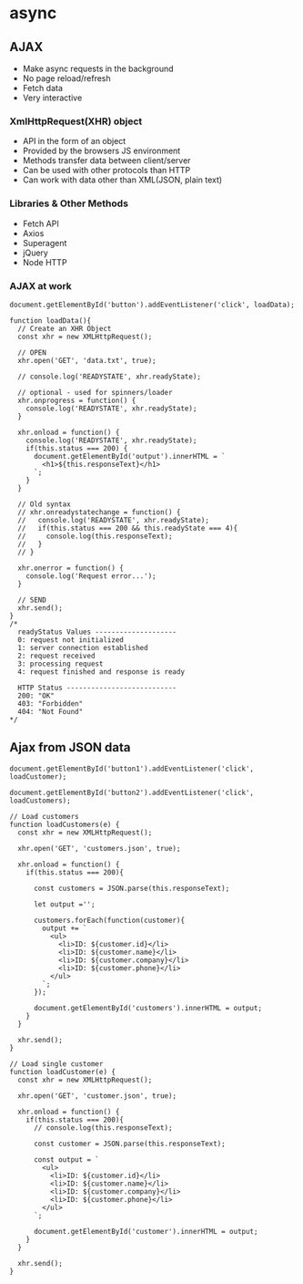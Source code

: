 # async

## AJAX

  * Make async requests in the background
  * No page reload/refresh
  * Fetch data
  * Very interactive

### XmlHttpRequest(XHR) object

  * API in the form of an object
  * Provided by the browsers JS environment
  * Methods transfer data between client/server
  * Can be used with other protocols than HTTP
  * Can work with data other than XML(JSON, plain text)

### Libraries & Other Methods

  * Fetch API
  * Axios
  * Superagent
  * jQuery
  * Node HTTP

### AJAX at work

```
document.getElementById('button').addEventListener('click', loadData);

function loadData(){
  // Create an XHR Object
  const xhr = new XMLHttpRequest();

  // OPEN
  xhr.open('GET', 'data.txt', true);

  // console.log('READYSTATE', xhr.readyState);

  // optional - used for spinners/loader
  xhr.onprogress = function() {
    console.log('READYSTATE', xhr.readyState);
  }

  xhr.onload = function() {
    console.log('READYSTATE', xhr.readyState);
    if(this.status === 200) {
      document.getElementById('output').innerHTML = `
        <h1>${this.responseText}</h1>
      `;
    }
  }

  // Old syntax
  // xhr.onreadystatechange = function() {
  //   console.log('READYSTATE', xhr.readyState);
  //   if(this.status === 200 && this.readyState === 4){
  //     console.log(this.responseText);
  //   }
  // }

  xhr.onerror = function() {
    console.log('Request error...');
  }

  // SEND
  xhr.send();
}
/*
  readyStatus Values --------------------
  0: request not initialized
  1: server connection established
  2: request received
  3: processing request
  4: request finished and response is ready

  HTTP Status ---------------------------
  200: "OK"
  403: "Forbidden"
  404: "Not Found"
*/
```

## Ajax from JSON data

```
document.getElementById('button1').addEventListener('click', loadCustomer);

document.getElementById('button2').addEventListener('click', loadCustomers);

// Load customers
function loadCustomers(e) {
  const xhr = new XMLHttpRequest();

  xhr.open('GET', 'customers.json', true);

  xhr.onload = function() {
    if(this.status === 200){

      const customers = JSON.parse(this.responseText);

      let output ='';

      customers.forEach(function(customer){
        output += `
          <ul>
            <li>ID: ${customer.id}</li>
            <li>ID: ${customer.name}</li>
            <li>ID: ${customer.company}</li>
            <li>ID: ${customer.phone}</li>
          </ul>
        `;
      });      

      document.getElementById('customers').innerHTML = output;
    }
  }

  xhr.send();
}

// Load single customer
function loadCustomer(e) {
  const xhr = new XMLHttpRequest();

  xhr.open('GET', 'customer.json', true);

  xhr.onload = function() {
    if(this.status === 200){
      // console.log(this.responseText);

      const customer = JSON.parse(this.responseText);

      const output = `
        <ul>
          <li>ID: ${customer.id}</li>
          <li>ID: ${customer.name}</li>
          <li>ID: ${customer.company}</li>
          <li>ID: ${customer.phone}</li>
        </ul>
      `;

      document.getElementById('customer').innerHTML = output;
    }
  }

  xhr.send();
}
```
